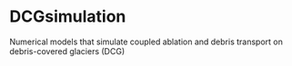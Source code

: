 # DCGsimulation
Numerical models that simulate coupled ablation and debris transport on debris-covered glaciers (DCG)
